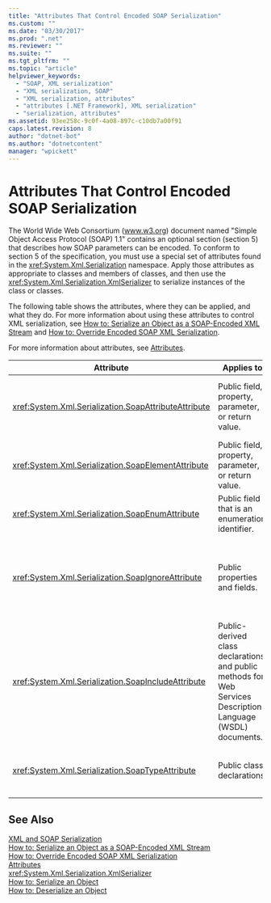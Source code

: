 ```yaml
---
title: "Attributes That Control Encoded SOAP Serialization"
ms.custom: ""
ms.date: "03/30/2017"
ms.prod: ".net"
ms.reviewer: ""
ms.suite: ""
ms.tgt_pltfrm: ""
ms.topic: "article"
helpviewer_keywords: 
  - "SOAP, XML serialization"
  - "XML serialization, SOAP"
  - "XML serialization, attributes"
  - "attributes [.NET Framework], XML serialization"
  - "serialization, attributes"
ms.assetid: 93ee258c-9c0f-4a08-897c-c10db7a00f91
caps.latest.revision: 8
author: "dotnet-bot"
ms.author: "dotnetcontent"
manager: "wpickett"
---
```

# Attributes That Control Encoded SOAP Serialization 
The World Wide Web Consortium (www.w3.org) document named "Simple Object Access Protocol (SOAP) 1.1" contains an optional section (section 5) that describes how SOAP parameters can be encoded. To conform to section 5 of the specification, you must use a special set of attributes found in the <xref:System.Xml.Serialization> namespace. Apply those attributes as appropriate to classes and members of classes, and then use the <xref:System.Xml.Serialization.XmlSerializer> to serialize instances of the class or classes.  
  
 The following table shows the attributes, where they can be applied, and what they do. For more information about using these attributes to control XML serialization, see [How to: Serialize an Object as a SOAP-Encoded XML Stream](../../../docs/standard/serialization/how-to-serialize-an-object-as-a-soap-encoded-xml-stream.md) and [How to: Override Encoded SOAP XML Serialization](../../../docs/standard/serialization/how-to-override-encoded-soap-xml-serialization.md).  
  
 For more information about attributes, see [Attributes](../../../docs/standard/attributes/index.md).  
  
|Attribute|Applies to|Specifies|  
|---------------|----------------|---------------|  
|<xref:System.Xml.Serialization.SoapAttributeAttribute>|Public field, property, parameter, or return value.|The class member will be serialized as an XML attribute.|  
|<xref:System.Xml.Serialization.SoapElementAttribute>|Public field, property, parameter, or return value.|The class will be serialized as an XML element.|  
|<xref:System.Xml.Serialization.SoapEnumAttribute>|Public field that is an enumeration identifier.|The element name of an enumeration member.|  
|<xref:System.Xml.Serialization.SoapIgnoreAttribute>|Public properties and fields.|The property or field should be ignored when the containing class is serialized.|  
|<xref:System.Xml.Serialization.SoapIncludeAttribute>|Public-derived class declarations and public methods for Web Services Description Language (WSDL) documents.|The type should be included when generating schemas (to be recognized when serialized).|  
|<xref:System.Xml.Serialization.SoapTypeAttribute>|Public class declarations.|The class should be serialized as an XML type.|  
  
## See Also  
 [XML and SOAP Serialization](../../../docs/standard/serialization/xml-and-soap-serialization.md)  
 [How to: Serialize an Object as a SOAP-Encoded XML Stream](../../../docs/standard/serialization/how-to-serialize-an-object-as-a-soap-encoded-xml-stream.md)  
 [How to: Override Encoded SOAP XML Serialization](../../../docs/standard/serialization/how-to-override-encoded-soap-xml-serialization.md)  
 [Attributes](../../../docs/standard/attributes/index.md)  
 <xref:System.Xml.Serialization.XmlSerializer>  
 [How to: Serialize an Object](../../../docs/standard/serialization/how-to-serialize-an-object.md)  
 [How to: Deserialize an Object](../../../docs/standard/serialization/how-to-deserialize-an-object.md)
